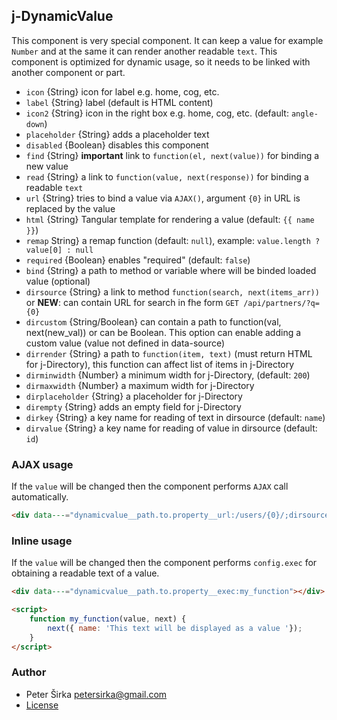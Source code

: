 ## j-DynamicValue

This component is very special component. It can keep a value for example `Number` and at the same it can render another readable `text`. This component is optimized for dynamic usage, so it needs to be linked with another component or part.

- `icon` {String} icon for label e.g. home, cog, etc.
- `label` {String} label (default is HTML content)
- `icon2` {String} icon in the right box e.g. home, cog, etc. (default: `angle-down`)
- `placeholder` {String} adds a placeholder text
- `disabled` {Boolean} disables this component
- `find` {String} __important__ link to `function(el, next(value))` for binding a new value
- `read` {String} a link to `function(value, next(response))` for binding a readable `text`
- `url` {String} tries to bind a value via `AJAX()`, argument `{0}` in URL is replaced by the value
- `html` {String} Tangular template for rendering a value (default: `{{ name }}`)
- `remap` String} a remap function (default: `null`), example: `value.length ? value[0] : null`
- `required` {Boolean} enables "required" (default: `false`)
- `bind` {String} a path to method or variable where will be binded loaded value (optional)
- `dirsource` {String} a link to method `function(search, next(items_arr))` or __NEW__: can contain URL for search in fhe form `GET /api/partners/?q={0}`
- `dircustom` {String/Boolean} can contain a path to function(val, next(new_val)) or can be Boolean. This option can enable adding a custom value (value not defined in data-source)
- `dirrender` {String} a path to `function(item, text)` (must return HTML for j-Directory), this function can affect list of items in j-Directory
- `dirminwidth` {Number} a minimum width for j-Directory, (default: `200`)
- `dirmaxwidth` {Number} a maximum width for j-Directory
- `dirplaceholder` {String} a placeholder for j-Directory
- `dirempty` {String} adds an empty field for j-Directory
- `dirkey` {String} a key name for reading of text in dirsource (default: `name`)
- `dirvalue` {String} a key name for reading of value in dirsource (default: `id`)

### AJAX usage

If the `value` will be changed then the component performs `AJAX` call automatically.

```html
<div data---="dynamicvalue__path.to.property__url:/users/{0}/;dirsource:GET /users/?search={0}"></div>
```

### Inline usage

If the `value` will be changed then the component performs `config.exec` for obtaining a readable text of a value.

```html
<div data---="dynamicvalue__path.to.property__exec:my_function"></div>

<script>
	function my_function(value, next) {
		next({ name: 'This text will be displayed as a value '});
	}
</script>
```

### Author

- Peter Širka <petersirka@gmail.com>
- [License](https://www.totaljs.com/license/)
